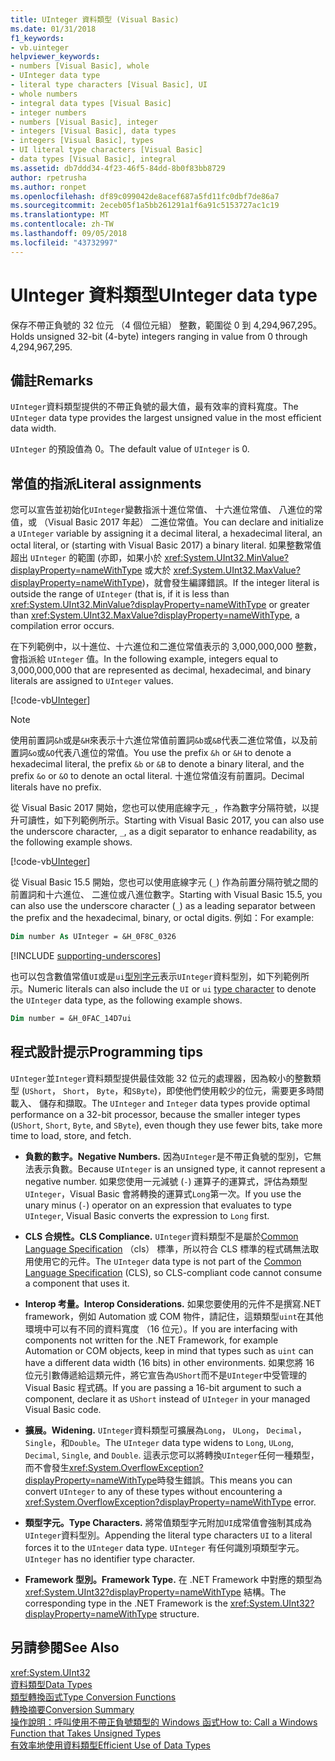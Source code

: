 ```yaml
---
title: UInteger 資料類型 (Visual Basic)
ms.date: 01/31/2018
f1_keywords:
- vb.uinteger
helpviewer_keywords:
- numbers [Visual Basic], whole
- UInteger data type
- literal type characters [Visual Basic], UI
- whole numbers
- integral data types [Visual Basic]
- integer numbers
- numbers [Visual Basic], integer
- integers [Visual Basic], data types
- integers [Visual Basic], types
- UI literal type characters [Visual Basic]
- data types [Visual Basic], integral
ms.assetid: db7ddd34-4f23-46f5-84dd-8b0f83bb8729
author: rpetrusha
ms.author: ronpet
ms.openlocfilehash: df89c099042de8acef687a5fd11fc0dbf7de86a7
ms.sourcegitcommit: 2eceb05f1a5bb261291a1f6a91c5153727ac1c19
ms.translationtype: MT
ms.contentlocale: zh-TW
ms.lasthandoff: 09/05/2018
ms.locfileid: "43732997"
---
```

# <a name="uinteger-data-type"></a><span data-ttu-id="2cd93-102">UInteger 資料類型</span><span class="sxs-lookup"><span data-stu-id="2cd93-102">UInteger data type</span></span>

<span data-ttu-id="2cd93-103">保存不帶正負號的 32 位元 （4 個位元組） 整數，範圍從 0 到 4,294,967,295。</span><span class="sxs-lookup"><span data-stu-id="2cd93-103">Holds unsigned 32-bit (4-byte) integers ranging in value from 0 through 4,294,967,295.</span></span>  
  
## <a name="remarks"></a><span data-ttu-id="2cd93-104">備註</span><span class="sxs-lookup"><span data-stu-id="2cd93-104">Remarks</span></span>

 <span data-ttu-id="2cd93-105">`UInteger`資料類型提供的不帶正負號的最大值，最有效率的資料寬度。</span><span class="sxs-lookup"><span data-stu-id="2cd93-105">The `UInteger` data type provides the largest unsigned value in the most efficient data width.</span></span>  
  
 <span data-ttu-id="2cd93-106">`UInteger` 的預設值為 0。</span><span class="sxs-lookup"><span data-stu-id="2cd93-106">The default value of `UInteger` is 0.</span></span>  
  
## <a name="literal-assignments"></a><span data-ttu-id="2cd93-107">常值的指派</span><span class="sxs-lookup"><span data-stu-id="2cd93-107">Literal assignments</span></span>

<span data-ttu-id="2cd93-108">您可以宣告並初始化`UInteger`變數指派十進位常值、 十六進位常值、 八進位的常值，或 （Visual Basic 2017 年起） 二進位常值。</span><span class="sxs-lookup"><span data-stu-id="2cd93-108">You can declare and initialize a `UInteger` variable by assigning it a decimal literal, a hexadecimal literal, an octal literal, or (starting with Visual Basic 2017) a binary literal.</span></span> <span data-ttu-id="2cd93-109">如果整數常值超出 `UInteger` 的範圍 (亦即，如果小於 <xref:System.UInt32.MinValue?displayProperty=nameWithType> 或大於 <xref:System.UInt32.MaxValue?displayProperty=nameWithType>)，就會發生編譯錯誤。</span><span class="sxs-lookup"><span data-stu-id="2cd93-109">If the integer literal is outside the range of `UInteger` (that is, if it is less than <xref:System.UInt32.MinValue?displayProperty=nameWithType> or greater than <xref:System.UInt32.MaxValue?displayProperty=nameWithType>, a compilation error occurs.</span></span>

<span data-ttu-id="2cd93-110">在下列範例中，以十進位、十六進位和二進位常值表示的 3,000,000,000 整數，會指派給 `UInteger` 值。</span><span class="sxs-lookup"><span data-stu-id="2cd93-110">In the following example, integers equal to 3,000,000,000 that are represented as decimal, hexadecimal, and binary literals are assigned to `UInteger` values.</span></span>
  
[!code-vb[UInteger](../../../../samples/snippets/visualbasic/language-reference/data-types/numeric-literals.vb#UInt)]  

> [!NOTE] 
> <span data-ttu-id="2cd93-111">使用前置詞`&h`或是`&H`來表示十六進位常值前置詞`&b`或`&B`代表二進位常值，以及前置詞`&o`或`&O`代表八進位的常值。</span><span class="sxs-lookup"><span data-stu-id="2cd93-111">You use the prefix `&h` or `&H` to denote a hexadecimal literal, the prefix `&b` or `&B` to denote a binary literal, and the prefix `&o` or `&O` to denote an octal literal.</span></span> <span data-ttu-id="2cd93-112">十進位常值沒有前置詞。</span><span class="sxs-lookup"><span data-stu-id="2cd93-112">Decimal literals have no prefix.</span></span>

<span data-ttu-id="2cd93-113">從 Visual Basic 2017 開始，您也可以使用底線字元`_`，作為數字分隔符號，以提升可讀性，如下列範例所示。</span><span class="sxs-lookup"><span data-stu-id="2cd93-113">Starting with Visual Basic 2017, you can also use the underscore character, `_`, as a digit separator to enhance readability, as the following example shows.</span></span>

[!code-vb[UInteger](../../../../samples/snippets/visualbasic/language-reference/data-types/numeric-literals.vb#UIntS)]  

<span data-ttu-id="2cd93-114">從 Visual Basic 15.5 開始，您也可以使用底線字元 (`_`) 作為前置分隔符號之間的前置詞和十六進位、 二進位或八進位數字。</span><span class="sxs-lookup"><span data-stu-id="2cd93-114">Starting with Visual Basic 15.5, you can also use the underscore character (`_`) as a leading separator between the prefix and the hexadecimal, binary, or octal digits.</span></span> <span data-ttu-id="2cd93-115">例如：</span><span class="sxs-lookup"><span data-stu-id="2cd93-115">For example:</span></span>

```vb
Dim number As UInteger = &H_0F8C_0326
```

[!INCLUDE [supporting-underscores](../../../../includes/vb-separator-langversion.md)]

<span data-ttu-id="2cd93-116">也可以包含數值常值`UI`或是`ui`[型別字元](../../programming-guide\language-features\data-types/type-characters.md)表示`UInteger`資料型別，如下列範例所示。</span><span class="sxs-lookup"><span data-stu-id="2cd93-116">Numeric literals can also include the `UI` or `ui` [type character](../../programming-guide\language-features\data-types/type-characters.md) to denote the `UInteger` data type, as the following example shows.</span></span>

```vb
Dim number = &H_0FAC_14D7ui
```

## <a name="programming-tips"></a><span data-ttu-id="2cd93-117">程式設計提示</span><span class="sxs-lookup"><span data-stu-id="2cd93-117">Programming tips</span></span>

 <span data-ttu-id="2cd93-118">`UInteger`並`Integer`資料類型提供最佳效能 32 位元的處理器，因為較小的整數類型 (`UShort`， `Short`， `Byte`，和`SByte`)，即使他們使用較少的位元，需要更多時間載入、 儲存和擷取。</span><span class="sxs-lookup"><span data-stu-id="2cd93-118">The `UInteger` and `Integer` data types provide optimal performance on a 32-bit processor, because the smaller integer types (`UShort`, `Short`, `Byte`, and `SByte`), even though they use fewer bits, take more time to load, store, and fetch.</span></span>  
  
-   <span data-ttu-id="2cd93-119">**負數的數字。**</span><span class="sxs-lookup"><span data-stu-id="2cd93-119">**Negative Numbers.**</span></span> <span data-ttu-id="2cd93-120">因為`UInteger`是不帶正負號的型別，它無法表示負數。</span><span class="sxs-lookup"><span data-stu-id="2cd93-120">Because `UInteger` is an unsigned type, it cannot represent a negative number.</span></span> <span data-ttu-id="2cd93-121">如果您使用一元減號 (`-`) 運算子的運算式，評估為類型`UInteger`，Visual Basic 會將轉換的運算式`Long`第一次。</span><span class="sxs-lookup"><span data-stu-id="2cd93-121">If you use the unary minus (`-`) operator on an expression that evaluates to type `UInteger`, Visual Basic converts the expression to `Long` first.</span></span>  
  
-   <span data-ttu-id="2cd93-122">**CLS 合規性。**</span><span class="sxs-lookup"><span data-stu-id="2cd93-122">**CLS Compliance.**</span></span> <span data-ttu-id="2cd93-123">`UInteger`資料類型不是屬於[Common Language Specification](http://www.ecma-international.org/publications/standards/Ecma-335.htm) （cls） 標準，所以符合 CLS 標準的程式碼無法取用使用它的元件。</span><span class="sxs-lookup"><span data-stu-id="2cd93-123">The `UInteger` data type is not part of the [Common Language Specification](http://www.ecma-international.org/publications/standards/Ecma-335.htm) (CLS), so CLS-compliant code cannot consume a component that uses it.</span></span>
  
-   <span data-ttu-id="2cd93-124">**Interop 考量。**</span><span class="sxs-lookup"><span data-stu-id="2cd93-124">**Interop Considerations.**</span></span> <span data-ttu-id="2cd93-125">如果您要使用的元件不是撰寫.NET framework，例如 Automation 或 COM 物件，請記住，這類類型`uint`在其他環境中可以有不同的資料寬度 （16 位元）。</span><span class="sxs-lookup"><span data-stu-id="2cd93-125">If you are interfacing with components not written for the .NET Framework, for example Automation or COM objects, keep in mind that types such as `uint` can have a different data width (16 bits) in other environments.</span></span> <span data-ttu-id="2cd93-126">如果您將 16 位元引數傳遞給這類元件，將它宣告為`UShort`而不是`UInteger`中受管理的 Visual Basic 程式碼。</span><span class="sxs-lookup"><span data-stu-id="2cd93-126">If you are passing a 16-bit argument to such a component, declare it as `UShort` instead of `UInteger` in your managed Visual Basic code.</span></span>  
  
-   <span data-ttu-id="2cd93-127">**擴展。**</span><span class="sxs-lookup"><span data-stu-id="2cd93-127">**Widening.**</span></span> <span data-ttu-id="2cd93-128">`UInteger`資料類型可擴展為`Long`， `ULong`， `Decimal`， `Single`，和`Double`。</span><span class="sxs-lookup"><span data-stu-id="2cd93-128">The `UInteger` data type widens to `Long`, `ULong`, `Decimal`, `Single`, and `Double`.</span></span> <span data-ttu-id="2cd93-129">這表示您可以將轉換`UInteger`任何一種類型，而不會發生<xref:System.OverflowException?displayProperty=nameWithType>時發生錯誤。</span><span class="sxs-lookup"><span data-stu-id="2cd93-129">This means you can convert `UInteger` to any of these types without encountering a <xref:System.OverflowException?displayProperty=nameWithType> error.</span></span>  
  
-   <span data-ttu-id="2cd93-130">**類型字元。**</span><span class="sxs-lookup"><span data-stu-id="2cd93-130">**Type Characters.**</span></span> <span data-ttu-id="2cd93-131">將常值類型字元附加`UI`成常值會強制其成為`UInteger`資料型別。</span><span class="sxs-lookup"><span data-stu-id="2cd93-131">Appending the literal type characters `UI` to a literal forces it to the `UInteger` data type.</span></span> <span data-ttu-id="2cd93-132">`UInteger` 有任何識別項類型字元。</span><span class="sxs-lookup"><span data-stu-id="2cd93-132">`UInteger` has no identifier type character.</span></span>  
  
-   <span data-ttu-id="2cd93-133">**Framework 型別。**</span><span class="sxs-lookup"><span data-stu-id="2cd93-133">**Framework Type.**</span></span> <span data-ttu-id="2cd93-134">在 .NET Framework 中對應的類型為 <xref:System.UInt32?displayProperty=nameWithType> 結構。</span><span class="sxs-lookup"><span data-stu-id="2cd93-134">The corresponding type in the .NET Framework is the <xref:System.UInt32?displayProperty=nameWithType> structure.</span></span>  
  
## <a name="see-also"></a><span data-ttu-id="2cd93-135">另請參閱</span><span class="sxs-lookup"><span data-stu-id="2cd93-135">See Also</span></span>  
 <xref:System.UInt32>  
 [<span data-ttu-id="2cd93-136">資料類型</span><span class="sxs-lookup"><span data-stu-id="2cd93-136">Data Types</span></span>](../../../visual-basic/language-reference/data-types/index.md)  
 [<span data-ttu-id="2cd93-137">類型轉換函式</span><span class="sxs-lookup"><span data-stu-id="2cd93-137">Type Conversion Functions</span></span>](../../../visual-basic/language-reference/functions/type-conversion-functions.md)  
 [<span data-ttu-id="2cd93-138">轉換摘要</span><span class="sxs-lookup"><span data-stu-id="2cd93-138">Conversion Summary</span></span>](../../../visual-basic/language-reference/keywords/conversion-summary.md)  
 [<span data-ttu-id="2cd93-139">操作說明：呼叫使用不帶正負號類型的 Windows 函式</span><span class="sxs-lookup"><span data-stu-id="2cd93-139">How to: Call a Windows Function that Takes Unsigned Types</span></span>](../../../visual-basic/programming-guide/com-interop/how-to-call-a-windows-function-that-takes-unsigned-types.md)  
 [<span data-ttu-id="2cd93-140">有效率地使用資料類型</span><span class="sxs-lookup"><span data-stu-id="2cd93-140">Efficient Use of Data Types</span></span>](../../../visual-basic/programming-guide/language-features/data-types/efficient-use-of-data-types.md)
